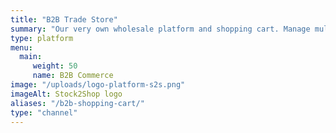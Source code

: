 ```yaml
---
title: "B2B Trade Store"
summary: "Our very own wholesale platform and shopping cart. Manage multiple price lists as well as warehouse and product data."
type: platform
menu: 
  main:
     weight: 50
     name: B2B Commerce
image: "/uploads/logo-platform-s2s.png"
imageAlt: Stock2Shop logo
aliases: "/b2b-shopping-cart/"
type: "channel"
---
```


